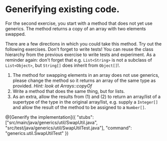# Generifying existing code.

For the second exercise, you start with a method that does not yet use generics. The method returns a copy of an array with two elements swapped.

There are a few directions in which you could take this method. Try out the following exercises. Don't forget to write tests!
You can reuse the class hierarchy from the previous exercise to write tests and experiment.
As a reminder again: don't forget that e.g. `List<String>` is not a subclass of `List<Object>`, but `String[]` does inherit from `Object[]`!. 


1. The method for swapping elements in an array does not use generics, please change the method so it returns an array of the same type as provided. *Hint: look at Arrays::copyOf*
2. Write a method that does the same thing, but for lists.
3. As an extra, allow the results from (1) and (2) to return an array/list of a supertype of the type in the original array/list,
    e.g. supply a `Integer[]` and allow the result of the method to be assigned to a `Number[]`.

@[Generify the implementation]({
    "stubs": ["src/main/java/generics/util/SwapUtil.java", "src/test/java/generics/util/SwapUtilTest.java"], 
    "command": "generics.util.SwapUtilTest"
})